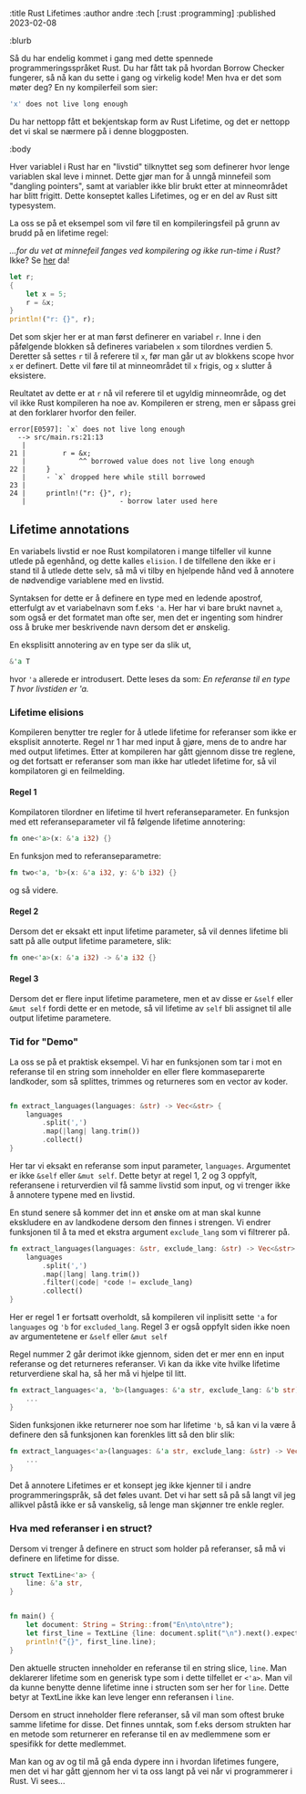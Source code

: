 :title Rust Lifetimes
:author andre
:tech [:rust :programming]
:published 2023-02-08

:blurb

Så du har endelig kommet i gang med dette spennede programmeringsspråket Rust. Du har fått tak på hvordan Borrow Checker fungerer, så nå kan du sette i gang og virkelig kode!
Men hva er det som møter deg? En ny kompilerfeil som sier:

```rust
'x' does not live long enough
```
Du har nettopp fått et bekjentskap form av Rust Lifetime, og det er nettopp det vi skal se nærmere på i denne bloggposten.

:body


Hver variablel i Rust har en "livstid" tilknyttet seg som definerer hvor lenge variablen skal leve i minnet. Dette gjør man for å unngå minnefeil som "dangling pointers", samt at variabler ikke blir brukt etter at minneområdet har blitt frigitt. Dette konseptet kalles Lifetimes, og er en del av Rust sitt typesystem.


La oss se på et eksempel som vil føre til en kompileringsfeil på grunn av brudd på en lifetime regel:

_...for du vet at minnefeil fanges ved kompilering og ikke run-time i Rust?_ Ikke? Se [her](http://localhost:3334/blogg/2022-12-08-rust-minne-modell/#hvordan-handteres-minne-i-rust) da!

```rust
let r;
{
    let x = 5;
    r = &x;
}
println!("r: {}", r);
```

Det som skjer her er at man først definerer en variabel `r`. Inne i den påfølgende blokken så defineres variabelen `x` som tilordnes verdien 5. Deretter så settes `r` til å referere til `x`, før man går ut av blokkens scope hvor `x` er definert. Dette vil føre til at minneområdet til `x` frigis, og `x` slutter å eksistere.  

Reultatet av dette er at `r` nå vil referere til et ugyldig minneområde, og det vil ikke Rust kompileren ha noe av. Kompileren er streng, men er såpass grei at den forklarer hvorfor den feiler.

```
error[E0597]: `x` does not live long enough
  --> src/main.rs:21:13
   |
21 |         r = &x;
   |             ^^ borrowed value does not live long enough
22 |     }
   |     - `x` dropped here while still borrowed
23 |
24 |     println!("r: {}", r);
   |                       - borrow later used here
```




## Lifetime annotations

En variabels livstid er noe Rust kompilatoren i mange tilfeller vil kunne utlede på egenhånd, og dette kalles `elision`. I de tilfellene den ikke er i stand til å utlede dette selv, så må vi tilby en hjelpende hånd ved å annotere de nødvendige variablene med en livstid. 

Syntaksen for dette er å definere en type med en ledende apostrof, etterfulgt av et variabelnavn som f.eks `'a`. Her har vi bare brukt navnet `a`, som også er det formatet man ofte ser, men det er ingenting som hindrer oss å bruke mer beskrivende navn dersom det er ønskelig. 

En eksplisitt annotering av en type ser da slik ut, 

```rust
&'a T
```
hvor `'a` allerede er introdusert. Dette leses da som: _En referanse til en type T hvor livstiden er 'a._



### Lifetime elisions

Kompileren benytter tre regler for å utlede lifetime for referanser som ikke er eksplisit annoterte. Regel nr 1 har med input å gjøre, mens de to andre har med output lifetimes. Etter at kompileren har gått gjennom disse tre reglene, og det fortsatt er referanser som man ikke har utledet lifetime for, så vil kompilatoren gi en feilmelding. 

#### Regel 1
Kompilatoren tilordner en lifetime til hvert referanseparameter. En funksjon med ett referanseparameter vil få følgende lifetime annotering:

```rust
fn one<'a>(x: &'a i32) {}
```

En funksjon med to referanseparametre:
```rust
fn two<'a, 'b>(x: &'a i32, y: &'b i32) {}
```
og så videre.


#### Regel 2

Dersom det er eksakt ett input lifetime parameter, så vil dennes lifetime bli satt på alle output lifetime parametere, slik:

```rust
fn one<'a>(x: &'a i32) -> &'a i32 {}

```

#### Regel 3

Dersom det er flere input lifetime parametere, men et av disse er `&self` eller `&mut self` fordi dette er en metode, så vil lifetime av `self` bli assignet til alle output lifetime parametere.


### Tid for "Demo"

La oss se på et praktisk eksempel. Vi har en funksjonen som tar i mot en referanse til en string som inneholder en eller flere kommaseparerte landkoder, som så splittes, trimmes og returneres som en vector av koder.


```rust

fn extract_languages(languages: &str) -> Vec<&str> {
    languages
        .split(',')
        .map(|lang| lang.trim())
        .collect()
}

```


Her tar vi eksakt en referanse som input parameter, `languages`. Argumentet er ikke `&self` eller `&mut self`. 
Dette betyr at regel 1, 2 og 3 oppfylt, referansene i returverdien vil få samme livstid som input, og vi trenger ikke å annotere typene med en livstid.


En stund senere så kommer det inn et ønske om at man skal kunne ekskludere en av landkodene dersom den finnes i strengen. Vi endrer funksjonen til å ta med et ekstra  argument `exclude_lang` som vi filtrerer på.

```rust
fn extract_languages(languages: &str, exclude_lang: &str) -> Vec<&str> {
    languages
        .split(',')
        .map(|lang| lang.trim())
        .filter(|code| *code != exclude_lang)
        .collect()
}
```


Her er regel 1 er fortsatt overholdt, så kompileren vil inplisitt sette `'a` for `languages` og `'b` for `excluded_lang`. 
Regel 3 er også oppfylt siden ikke noen av argumentetene er `&self` eller `&mut self`


Regel nummer 2 går derimot ikke gjennom, siden det er mer enn en input referanse og det returneres referanser. Vi kan da ikke vite hvilke lifetime returverdiene skal ha, så her må vi hjelpe til litt.



```rust
fn extract_languages<'a, 'b>(languages: &'a str, exclude_lang: &'b str) -> Vec<&'a str> {
    ...
}
```

Siden funksjonen ikke returnerer noe som har lifetime `'b`, så kan vi la være å definere den så funksjonen kan forenkles litt så den blir slik:

```rust
fn extract_languages<'a>(languages: &'a str, exclude_lang: &str) -> Vec<&'a str> {
    ...
}
```


Det å annotere Lifetimes er et konsept jeg ikke kjenner til i andre programmeringspråk, så det føles uvant. Det vi har sett så på så langt vil jeg allikvel påstå ikke er så vanskelig, så lenge man skjønner tre enkle regler. 

### Hva med referanser i en struct?

Dersom vi trenger å definere en struct som holder på referanser, så må vi definere en lifetime for disse.


```rust
struct TextLine<'a> {
    line: &'a str,
}


fn main() {
    let document: String = String::from("En\nto\ntre");
    let first_line = TextLine {line: document.split("\n").next().expect("Ingen linjer funnet")};
    println!("{}", first_line.line);
}

```
Den aktuelle structen inneholder en referanse til en string slice, `line`. Man deklarerer lifetime som en generisk type som i dette tilfellet er `<'a>`. Man vil da kunne benytte denne lifetime inne i structen som ser her for `line`. Dette betyr at TextLine ikke kan leve lenger enn referansen i `line`.

Dersom en struct inneholder flere referanser, så vil man som oftest bruke samme lifetime for disse. Det finnes unntak, som f.eks dersom strukten har en metode som returnerer en referanse til en av medlemmene som er spesifikk for dette medlemmet.

Man kan og av og til må gå enda dypere inn i hvordan lifetimes fungere, men det vi har gått gjennom her vi ta oss langt på vei når vi programmerer i Rust. Vi sees...






